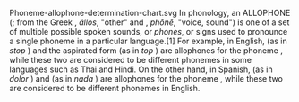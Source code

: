 Phoneme-allophone-determination-chart.svg In phonology, an ALLOPHONE (; from the Greek , _állos_, "other" and , _phōnē_, "voice, sound") is one of a set of multiple possible spoken sounds, or _phones_, or signs used to pronounce a single phoneme in a particular language.[1] For example, in English, (as in _stop_ ) and the aspirated form (as in _top_ ) are allophones for the phoneme , while these two are considered to be different phonemes in some languages such as Thai and Hindi. On the other hand, in Spanish, (as in _dolor_ ) and (as in _nada_ ) are allophones for the phoneme , while these two are considered to be different phonemes in English.
